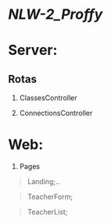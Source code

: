 # _NLW-2_Proffy_


# Server:

## Rotas

1. ClassesController

2. ConnectionsController

# Web:

1. Pages

>Landing;..

>TeacherForm;

>TeacherList;



